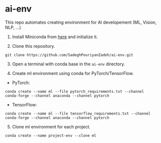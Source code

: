 # ai-env
This repo automates creating environment for AI developement (ML, Vision, NLP, ...)

1. Install Miniconda from [here](https://docs.conda.io/en/main/miniconda.html) and initialize it.

2. Clone this repository.

```git clone https://github.com/SadeghPouriyanZadeh/ai-env.git```

3. Open a terminal with conda base in the ```ai-env``` directory.

4. Create ml environment using conda for PyTorch/TensorFlow.

* PyTorch:

```conda create --name ml --file pytorch_requirements.txt --channel conda-forge --channel anaconda --channel pytorch```

* TensorFlow:

```conda create --name ml --file tensorflow_requirements.txt --channel conda-forge --channel anaconda --channel pytorch```

5. Clone ml environment for each project.

```conda create --name project-env --clone ml```
